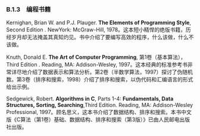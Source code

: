### B.1.3　编程书籍

Kernighan, Brian W. and P.J. Plauger. **The Elements of Programming Style**, Second Edition . NewYork: McGraw-Hill, 1978。这本短小精悍的绝版书籍，历经岁月却无法掩盖其真知灼见。书中介绍了要编写高效的程序，什么该做，什么不该做。

Knuth, Donald E. **The Art of Computer Programming**, 第1卷（基本算法），Third Edition . Reading, MA: Addison-Wesley, 1997。这本经典的标准参考书非常详尽地介绍了数据表示和算法分析。第2卷（半数学算法，1997）探讨了伪随机数。第3卷（排序和搜索，1998）介绍了排序和搜索，以伪代码和汇编语言的形式给出示例。

Sedgewick, Robert. **Algorithms in C**, Parts 1-4: **Fundamentals, Data Structures, Sorting, Searching**,Third Edition. Reading, MA: Addison-Wesley Professional, 1997。顾名思义，这本书介绍了数据结构、排序和搜索。本书中文版《C算法（第1卷）基础、数据结构、排序和搜索（第3版）》已由人民邮电出版社出版。

